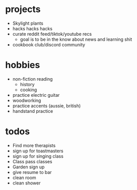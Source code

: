 
# projects
- Skylight plants
- hacks hacks hacks
- curate reddit feed/tiktok/youtube recs
	- goal is to be in the know about news and learning shit
- cookbook club/discord community

# hobbies
- non-fiction reading
	- history
	- cooking
- practice electric guitar
- woodworking
- practice accents (aussie, british)
- handstand practice

# todos
- Find more therapists
- sign up for toastmasters
- sign up for singing class
- Class pass classes
- Garden sign up
- give resume to bar
- clean room
- clean shower